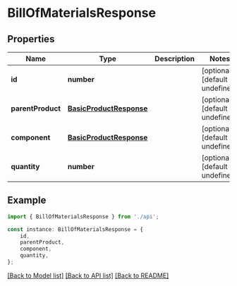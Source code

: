# BillOfMaterialsResponse


## Properties

Name | Type | Description | Notes
------------ | ------------- | ------------- | -------------
**id** | **number** |  | [optional] [default to undefined]
**parentProduct** | [**BasicProductResponse**](BasicProductResponse.md) |  | [optional] [default to undefined]
**component** | [**BasicProductResponse**](BasicProductResponse.md) |  | [optional] [default to undefined]
**quantity** | **number** |  | [optional] [default to undefined]

## Example

```typescript
import { BillOfMaterialsResponse } from './api';

const instance: BillOfMaterialsResponse = {
    id,
    parentProduct,
    component,
    quantity,
};
```

[[Back to Model list]](../README.md#documentation-for-models) [[Back to API list]](../README.md#documentation-for-api-endpoints) [[Back to README]](../README.md)
